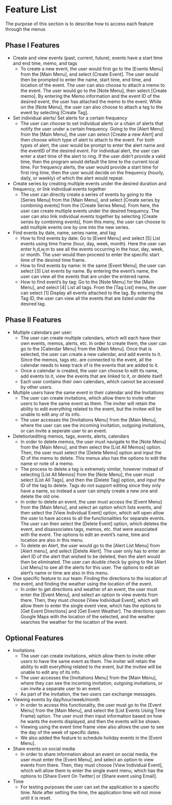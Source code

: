 # Feature List

The purpose of this section is to describe how to access each feature through the menus

## Phase I Features
* Create and view events (past, current, future), events have a start time and end time, memo, and tags
    *  To create a new event, the user would first go to the [Events Menu] from the [Main Menu], and select [Create Event]. The user would then be prompted to enter the name, start time, end time, and location of the event. 
       The user can also choose to attach a memo to the event. The user would go to the [Note Menu], then select [Create memo]. By entering the Memo information and the event ID of the desired event, the user has attached the memo to the event. 
       While on the [Note Menu], the user can also choose to attach a tag to the event by selecting [Create Tag].
* Set individual alerts/ Set alerts for a certain frequency 
    * The user can choose to set individual alerts or a chain of alerts that notify the user under a certain frequency. Going to the [Alert Menu] from the [Main Menu], the user can select [Create a new Alert] and then choose which type of alert to attach to the event. 
      For both types of alert, the user would be prompt to enter the alert name and the eventID of the desired event. For individual alert, the user can enter a start time of the alert to ring. If the user didn’t provide a valid time, then the program would default the time to the current local time. For frequency alerts, the user would provide a start time for first ring time, then the user would decide on the frequency (hourly, daily, or weekly) of which the alert would repeat. 
* Create series by creating multiple events under the desired duration and frequency, or link individual events together
    * The user can directly create a series of events by going to the [Series Menu] from the [Main Menu], and select [Create series by combining events] from the [Create Series Menu]. From here, the user can create multiple events under the desired frequency. 
      The user can also link individual events together by selecting [Create series by combining events], from this meny, the user can choose to add multiple events one by one into the new series. 
* Find events by date, name, series name, and tag
    * How to find events by date: Go to [Event Menu] and select [5] List events using time frame (hour, day, week, month). Here the user can enter h,d,w,m to see all the events occurring in the hour, day, week, or month. The user would then proceed to enter the specific start time of the desired time frame. 
    * How to find events by name: In the same [Event Menu], the user can select [3] List events by name. By entering the event’s name, the user can view all the events that are under the entered name. 
    * How to find event’s by tag: Go to the [Note Menu] for the [Main Menu], and select [4] List all tags. From the [Tag List] menu, the user can select [1] Display all events attached to the tag. By entering the Tag ID, the user can view all the events that are listed under the desired tag.

## Phase II Features
* Multiple calendars per user: 
    * The user can create multiple calendars, which will each have their own events, memos, alerts, etc. In order to create them, the user can go to the [Calendar Menu] from the [Main Menu]. Once that is selected, the user can create a new calendar, and add events to it. Since the memos, tags etc. are connected to the event, all the calendar needs to keep track of is the events that are added to it.
    * Once a calendar is created, the user can choose to edit its name, add events to it, view the events that are linked to it, or delete itself.
    * Each user contains their own calendars, which cannot be accessed by other users.
* Multiple users have the same event in their calendar and the Invitations
    * The user can create invitations, which allow them to invite other users to have the same event as them. The inviter will retain the ability to edit everything related to the event, but the invitee will be unable to edit any of its info.
    * The user accesses the [Invitations Menu] from the [Main Menu], where the user can see the incoming invitation, outgoing invitations, or can invite a seperate user to an event.
* Deletion\editing memos, tags, events, alerts, calendars
    * In order to delete memos, the user must navigate to the [Note Menu] from the [Main Menu], and then select the [List All Memos] option. Then, the user must select the [Delete Memo] option and input the ID of the memo to delete. This menus also has the options to edit the name or note of a memo.
    * The process to delete a tag is extremely similar, however instead of selecting [List All Memos] from the [Note Menu], the user must select [List All Tags], and then the [Delete Tag] option, and input the ID of the tag to delete. Tags do not support editing since they only have a name, so instead a user can simply create a new one and delete the old one.
    * In order to delete an event, the user must access the [Event Menu] from the [Main Menu], and select an option which lists events, and then select the [View Individual Event] option, which will open allow the user to have access to all the functionalities for separate events. The user can then select the [Delete Event] option, which deletes the event, and disassociates tags, memos, etc. that were associated with the event. The options to edit an event’s name, time and location are also in this menu.
    * To delete an Alert, the user would go to the [Alert List Menu] from [Alert menu], and select [Delete Alert]. The user only has to enter an alert ID of the alert that wished to be deleted, then the alert would then be eliminated. The user can double check by going to the [Alert List Menu] to see all the alerts for this user. The options to edit an alert’s name or time are also in this menu.
* One specific feature to our team: Finding the directions to the location of the event, and finding the weather using the location of the event.
    * In order to get directions and weather of an event, the user must enter the [Event Menu], and select an option to view events from there. Then, they must choose [View Individual Event], which will allow them to enter the single event view, which has the options to [Get Event Directions] and [Get Event Weather]. The directions open Google Maps with the location of the selected, and the weather searches the weather for the location of the event.

## Optional Features 
* Invitations
    * The user can create invitations, which allow them to invite other users to have the same event as them. The inviter will retain the ability to edit everything related to the event, but the invitee will be unable to edit any of its info.
    * The user accesses the [Invitations Menu] from the [Main Menu], where they can see the incoming invitation, outgoing invitations, or can invite a separate user to an event.
    * As part of the invitation, the two users can exchange messages.
* Viewing events by day/hour/week/month
    * In order to access this functionality, the user must go to the [Event Menu] from the [Main Menu], and select the [List Events Using Time Frame] option. The user must then input information based on how he wants the events displayed, and then the events will be shown.
    * Viewing using the event time frame view also allows the user to see the day of the week of specific dates.
    * We also added the feature to schedule holiday events in the [Event Menu].
* Share events on social media
    * In order to share information about an event on social media, the user must enter the [Event Menu], and select an option to view events from there. Then, they must choose [View Individual Event], which will allow them to enter the single event menu, which has the options to [Share Event On Twitter] or [Share event using Email].
* Time
    * For testing purposes the user can set the application to a specific time. Note after setting the time, the application time will not move until it is reset.